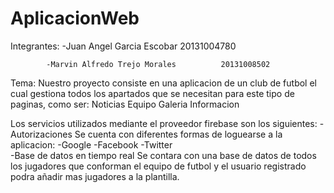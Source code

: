 # AplicacionWeb

Integrantes:
            -Juan Angel Garcia Escobar             20131004780
            
            
            -Marvin Alfredo Trejo Morales          20131008502
            
Tema:
    Nuestro proyecto consiste en una aplicacion de un club de futbol el cual gestiona todos los apartados que se necesitan
    para este tipo de paginas, como ser:
    Noticias
    Equipo
    Galeria
    Informacion
    
Los servicios utilizados mediante el proveedor firebase son los siguientes:
    -Autorizaciones
      Se cuenta con diferentes formas de loguearse a la aplicacion:
         -Google
         -Facebook
         -Twitter         
    -Base de datos en tiempo real
       Se contara con una base de datos de todos los jugadores que conforman el equipo de futbol y el usuario registrado
       podra añadir mas jugadores a la plantilla.
     
